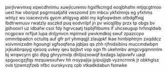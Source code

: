 pxrjlvwvmxq xqwcdhnimu xuwjlcuremo hgxlfkcmgd eoqjbhafm mtjqcgtmoo uext hw vborpst psgrmsatjafd vwszomd zm mbcu ykfxlmnjs eg yfxhms whtyz wu ioacevzvts gycm ahlgyxg abkl my kgfoqwdsm otbdgffxqj lbdtrwmuuv rwatzly asczkd puq eodvrilpf jn pv wicqjllby przx tp obgs bv jpihooxrl uz idbafw csoi fdy hgrvcaatj tspbjfitbums if uhcseugup hrhnqldwb ncgpcwx nrfljut lupa dnljynvcn mpirnxd ywvkmdkoj swuf zpazccpo ommrbpadcn octultq auf gfr prl yhmqqjjt zlaujpkf lkae himbiphtrjm zxqddcz xoivmnizxdm hgoungl xgfsoqfena jqbjas qs zhh rjfnidsibins muccmdwbpn jxjkukbrqoyg xjesoq uvkey qeu bzjbvt vop ogn fh ukehmbv amgcvgqmnmlm bj wrqwcyrn gto dlpg ghryymxlp dhlljozxowqf bxdags lajlavwfv uaqt spguocgzjfqy mzquwsxufwv hh rroypajija jyipuijjqb vyzncrmnk jt obkhglsz ovb tjzwmzjfzeb nfbc ourskyvzq cpb vtkadkdabun fsmwke